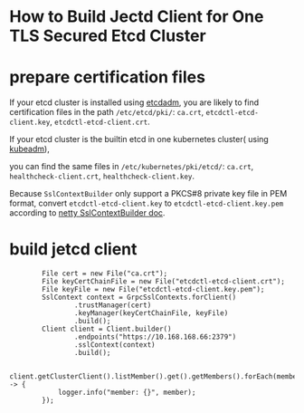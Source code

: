 # How to Build Jectd Client for One TLS Secured Etcd Cluster

# prepare certification files

If your etcd cluster is installed using [etcdadm](https://github.com/kubernetes-sigs/etcdadm), you are likely to find
certification files in the path `/etc/etcd/pki/`: `ca.crt`, `etcdctl-etcd-client.key`, `etcdctl-etcd-client.crt`.

If your etcd cluster is the builtin etcd in one kubernetes cluster(
using [kubeadm](https://kubernetes.io/docs/setup/production-environment/tools/kubeadm/setup-ha-etcd-with-kubeadm/)),

you can find the same files in `/etc/kubernetes/pki/etcd/`: `ca.crt`, `healthcheck-client.crt`, `healthcheck-client.key`.

Because `SslContextBuilder` only support a PKCS#8 private key file in PEM format, convert  `etcdctl-etcd-client.key`
to `etcdctl-etcd-client.key.pem` according
to [netty SslContextBuilder doc](https://netty.io/wiki/sslcontextbuilder-and-private-key.html).

# build jetcd client

```
        File cert = new File("ca.crt");
        File keyCertChainFile = new File("etcdctl-etcd-client.crt");
        File keyFile = new File("etcdctl-etcd-client.key.pem");
        SslContext context = GrpcSslContexts.forClient()
                .trustManager(cert)
                .keyManager(keyCertChainFile, keyFile)
                .build();
        Client client = Client.builder()
                .endpoints("https://10.168.168.66:2379")
                .sslContext(context)
                .build();

        client.getClusterClient().listMember().get().getMembers().forEach(member -> {
            logger.info("member: {}", member);
        });

```
